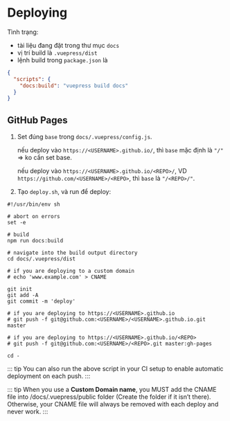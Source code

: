 # Deploying

Tình trạng:

- tài liệu đang đặt trong thư mục `docs`
- vị trí build là `.vuepress/dist`
- lệnh build trong `package.json` là 

``` json
{
  "scripts": {
    "docs:build": "vuepress build docs"
  }
}
```

## GitHub Pages

1. Set đúng `base` trong `docs/.vuepress/config.js`.

   nếu deploy vào `https://<USERNAME>.github.io/`, thì `base` mặc định là `"/"` => ko cần set base.

   nếu deploy vào `https://<USERNAME>.github.io/<REPO>/`, VD `https://github.com/<USERNAME>/<REPO>`, thì `base` là `"/<REPO>/"`.

2. Tạo `deploy.sh`, và run để deploy:

``` bash{13,20,23}
#!/usr/bin/env sh

# abort on errors
set -e

# build
npm run docs:build

# navigate into the build output directory
cd docs/.vuepress/dist

# if you are deploying to a custom domain
# echo 'www.example.com' > CNAME

git init
git add -A
git commit -m 'deploy'

# if you are deploying to https://<USERNAME>.github.io
# git push -f git@github.com:<USERNAME>/<USERNAME>.github.io.git master

# if you are deploying to https://<USERNAME>.github.io/<REPO>
# git push -f git@github.com:<USERNAME>/<REPO>.git master:gh-pages

cd -
```

::: tip
You can also run the above script in your CI setup to enable automatic deployment on each push.
:::

::: tip
When you use a **Custom Domain name**, you MUST add the CNAME file into /docs/.vuepress/public folder (Create the folder if it isn’t there). Otherwise, your CNAME file will always be removed with each deploy and never work.
:::